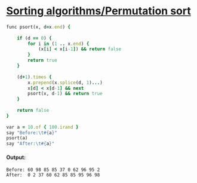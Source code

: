 [1]: https://rosettacode.org/wiki/Sorting_algorithms/Permutation_sort

# [Sorting algorithms/Permutation sort][1]

```ruby
func psort(x, d=x.end) {
 
    if (d == 0) {
        for i in (1 .. x.end) {
            (x[i] < x[i-1]) && return false
        }
        return true
    }
 
    (d+1).times {
        x.prepend(x.splice(d, 1)...)
        x[d] < x[d-1] && next
        psort(x, d-1) && return true
    }
 
    return false
}
 
var a = 10.of { 100.irand }
say "Before:\t#{a}"
psort(a)
say "After:\t#{a}"
```

#### Output:
```
Before: 60 98 85 85 37 0 62 96 95 2
After:  0 2 37 60 62 85 85 95 96 98
```
